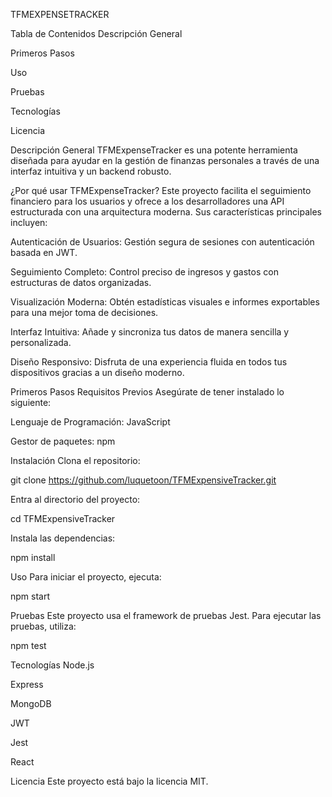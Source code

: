 TFMEXPENSETRACKER

Tabla de Contenidos
Descripción General

Primeros Pasos

Uso

Pruebas

Tecnologías

Licencia

Descripción General
TFMExpenseTracker es una potente herramienta diseñada para ayudar en la gestión de finanzas personales a través de una interfaz intuitiva y un backend robusto.

¿Por qué usar TFMExpenseTracker?
Este proyecto facilita el seguimiento financiero para los usuarios y ofrece a los desarrolladores una API estructurada con una arquitectura moderna. Sus características principales incluyen:

Autenticación de Usuarios: Gestión segura de sesiones con autenticación basada en JWT.

Seguimiento Completo: Control preciso de ingresos y gastos con estructuras de datos organizadas.

Visualización Moderna: Obtén estadísticas visuales e informes exportables para una mejor toma de decisiones.

Interfaz Intuitiva: Añade y sincroniza tus datos de manera sencilla y personalizada.

Diseño Responsivo: Disfruta de una experiencia fluida en todos tus dispositivos gracias a un diseño moderno.

Primeros Pasos
Requisitos Previos
Asegúrate de tener instalado lo siguiente:

Lenguaje de Programación: JavaScript

Gestor de paquetes: npm

Instalación
Clona el repositorio:

git clone https://github.com/luquetoon/TFMExpensiveTracker.git

Entra al directorio del proyecto:

cd TFMExpensiveTracker

Instala las dependencias:

npm install

Uso
Para iniciar el proyecto, ejecuta:

npm start

Pruebas
Este proyecto usa el framework de pruebas Jest. Para ejecutar las pruebas, utiliza:

npm test

Tecnologías
Node.js

Express

MongoDB

JWT

Jest

React 

Licencia
Este proyecto está bajo la licencia MIT.

